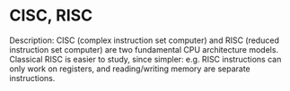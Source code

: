 # CISC, RISC

Description: CISC (complex instruction set computer) and RISC (reduced instruction set computer) are two fundamental CPU architecture models. Classical RISC is easier to study, since simpler: e.g. RISC instructions can only work on registers, and reading/writing memory are separate instructions.